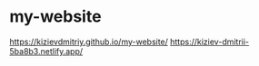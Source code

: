 # my-website
https://kizievdmitriy.github.io/my-website/
https://kiziev-dmitrii-5ba8b3.netlify.app/
